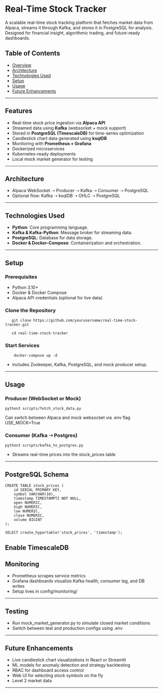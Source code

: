 # Real-Time Stock Tracker

A scalable real-time stock tracking platform that fetches market data from Alpaca, streams it through Kafka, and stores it in PostgreSQL for analysis. Designed for financial insight, algorithmic trading, and future-ready dashboards.
## Table of Contents
- [Overview](#overview)
- [Architecture](#architecture)
- [Technologies Used](#technologies-used)
- [Setup](#setup)
- [Usage](#usage)
- [Future Enhancements](#future-enhancements)
---
## Features
- Real-time stock price ingestion via **Alpaca API**
- Streamed data using **Kafka** (websocket + mock support)
- Stored in **PostgreSQL (TimescaleDB)** for time-series optimization
- Candlestick chart data generated using **ksqlDB**
- Monitoring with **Prometheus + Grafana**
- Dockerized microservices
- Kubernetes-ready deployments
- Local mock market generator for testing
---
## Architecture
- Alpaca WebSocket ➝ Producer ➝ Kafka ➝ Consumer ➝ PostgreSQL 
- Optional flow: Kafka ➝ ksqlDB ➝ OHLC ➝ PostgreSQL
---
## Technologies Used

- **Python**: Core programming language.
- **Kafka & Kafka-Python**: Message broker for streaming data.
- **PostgreSQL**: Database for data storage.
- **Docker & Docker-Compose**: Containerization and orchestration.
---
## Setup

### Prerequisites

- Python 3.10+
- Docker & Docker Compose
- Alpaca API credentials (optional for live data)

### Clone the Repository

```
   git clone https://github.com/yourusername/real-time-stock-tracker.git
```
```
   cd real-time-stock-tracker
```

### Start Services
```
	docker-compose up -d
```
- Includes Zookeeper, Kafka, PostgreSQL, and mock producer setup.
---
## Usage

### Producer (WebSocket or Mock)
```
python3 scripts/fetch_stock_data.py
```
Can switch between Alpaca and mock websocket via .env flag USE_MOCK=True

### Consumer (Kafka ➝ Postgres)
```
python3 scripts/kafka_to_postgres.py
```
- Streams real-time prices into the stock_prices table
---
## PostgreSQL Schema
```
CREATE TABLE stock_prices (
    id SERIAL PRIMARY KEY,
    symbol VARCHAR(10),
    timestamp TIMESTAMPTZ NOT NULL,
    open NUMERIC,
    high NUMERIC,
    low NUMERIC,
    close NUMERIC,
    volume BIGINT
);
```
```
SELECT create_hypertable('stock_prices', 'timestamp');
```
Enable TimescaleDB
---
## Monitoring
- Prometheus scrapes service metrics
- Grafana dashboards visualize Kafka health, consumer lag, and DB writes
- Setup lives in config/monitoring/
---
## Testing
- Run mock_market_generator.py to simulate closed market conditions
- Switch between test and production configs using .env
---
## Future Enhancements

- Live candlestick chart visualizations in React or Streamlit
- ML models for anomaly detection and strategy backtesting
- RBAC for dashboard access control
- Web UI for selecting stock symbols on the fly
- Level 2 market data
---